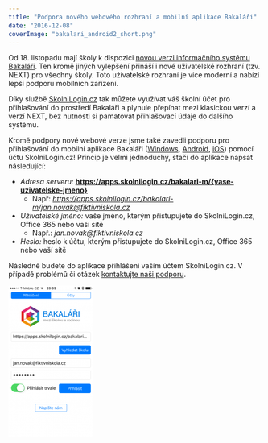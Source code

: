```yaml
---
title: "Podpora nového webového rozhraní a mobilní aplikace Bakaláři"
date: "2016-12-08"
coverImage: "bakalari_android2_short.png"
---
```


Od 18. listopadu mají školy k dispozici [novou verzi informačního systému Bakaláři](http://www.bakalari.cz/akt_verze17.aspx). Ten kromě jiných vylepšení přináší i nové uživatelské rozhraní (tzv. NEXT) pro všechny školy. Toto uživatelské rozhraní je více moderní a nabízí lepší podporu mobilních zařízení.

Díky službě [SkolniLogin.cz](https://www.skolnilogin.cz) tak můžete využívat váš školní účet pro přihlašování do prostředí Bakaláři a plynule přepínat mezi klasickou verzí a verzí NEXT, bez nutnosti si pamatovat přihlašovací údaje do dalšího systému.

Kromě podpory nové webové verze jsme také zavedli podporu pro přihlašování do mobilní aplikace Bakaláři ([Windows](https://www.microsoft.com/cs-cz/store/p/bakalari-oficialni-aplikace/9nblggh62qvs), [Android](https://play.google.com/store/apps/details?id=cz.impire.bakalari.student&hl=cs), [iOS](https://itunes.apple.com/cz/app/bakalari-oficialni-aplikace/id1070211765?l=cs&mt=8)) pomocí účtu SkolniLogin.cz! Princip je velmi jednoduchý, stačí do aplikace napsat následující:

- _Adresa serveru:_ **https://apps.skolnilogin.cz/bakalari-m/{vase-uzivatelske-jmeno}**
    - Např: _https://apps.skolnilogin.cz/bakalari-m/jan.novak@fiktivniskola.cz_
- _Uživatelské jméno:_ vaše jméno, kterým přistupujete do SkolniLogin.cz, Office 365 nebo vaší sítě
    - Např.: _jan.novak@fiktivniskola.cz_
- _Heslo:_ heslo k účtu, kterým přistupujete do SkolniLogin.cz, Office 365 nebo vaší sítě

Následně budete do aplikace přihlášeni vaším účtem SkolniLogin.cz. V případě problémů či otázek [kontaktujte naši podporu](mailto:podpora@skolnilogin.cz).

[![](images/20161208_190531000_iOS-169x300.png)](https://blog.skolnilogin.cz/wp-content/uploads/sites/6/2016/12/20161208_190531000_iOS.png)
